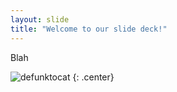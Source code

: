 ```yaml
---
layout: slide
title: "Welcome to our slide deck!"
---
```


Blah

![defunktocat](https://octodex.github.com/images/defunktocat.png)
{: .center}

